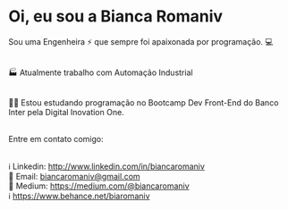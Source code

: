 # Oi, eu sou a Bianca Romaniv



Sou uma Engenheira :zap: que sempre foi apaixonada por programação. :computer:


</br> :factory: Atualmente trabalho com Automação Industrial
 
 <br/> :purple_heart::rocket: Estou estudando programação no Bootcamp Dev Front-End do Banco Inter pela Digital Inovation One.
 

 <br/> Entre em contato comigo: 
 
 </br>  :information_source: Linkedin: http://www.linkedin.com/in/biancaromaniv
 </br>  :email: Email: biancaromaniv@gmail.com
 </br>  :ledger: Medium: https://medium.com/@biancaromaniv
 </br>  :information_source: https://www.behance.net/biaromaniv
